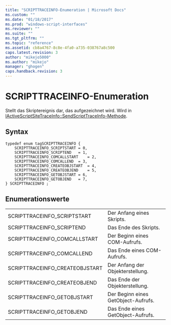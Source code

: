 ```yaml
---
title: "SCRIPTTRACEINFO-Enumeration | Microsoft Docs"
ms.custom: ""
ms.date: "01/18/2017"
ms.prod: "windows-script-interfaces"
ms.reviewer: ""
ms.suite: ""
ms.tgt_pltfrm: ""
ms.topic: "reference"
ms.assetid: cb8a4767-8c8e-4fa0-a735-038767a8c500
caps.latest.revision: 3
author: "mikejo5000"
ms.author: "mikejo"
manager: "ghogen"
caps.handback.revision: 3
---
```

# SCRIPTTRACEINFO-Enumeration
Stellt das Skriptereignis dar, das aufgezeichnet wird.  Wird in [IActiveScriptSiteTraceInfo::SendScriptTraceInfo\-Methode](../../winscript/reference/iactivescriptsitetraceinfo-sendscripttraceinfo-method.md).  
  
## Syntax  
  
```  
typedef enum tagSCRIPTTRACEINFO {    
    SCRIPTTRACEINFO_SCRIPTSTART = 0,    
    SCRIPTTRACEINFO_SCRIPTEND   = 1,    
    SCRIPTTRACEINFO_COMCALLSTART    = 2,    
    SCRIPTTRACEINFO_COMCALLEND  = 3,    
    SCRIPTTRACEINFO_CREATEOBJSTART  = 4,    
    SCRIPTTRACEINFO_CREATEOBJEND    = 5,    
    SCRIPTTRACEINFO_GETOBJSTART = 6,    
    SCRIPTTRACEINFO_GETOBJEND   = 7,    
} SCRIPTTRACEINFO ;  
```  
  
## Enumerationswerte  
  
|||  
|-|-|  
|SCRIPTTRACEINFO\_SCRIPTSTART|Der Anfang eines Skripts.|  
|SCRIPTTRACEINFO\_SCRIPTEND|Das Ende des Skripts.|  
|SCRIPTTRACEINFO\_COMCALLSTART|Der Beginn eines COM\-Aufrufs.|  
|SCRIPTTRACEINFO\_COMCALLEND|Das Ende eines COM\-Aufrufs.|  
|SCRIPTTRACEINFO\_CREATEOBJSTART|Der Anfang der Objekterstellung.|  
|SCRIPTTRACEINFO\_CREATEOBJEND|Das Ende der Objekterstellung.|  
|SCRIPTTRACEINFO\_GETOBJSTART|Der Beginn eines GetObject\-Aufrufs.|  
|SCRIPTTRACEINFO\_GETOBJEND|Das Ende eines GetObject\-Aufrufs.|